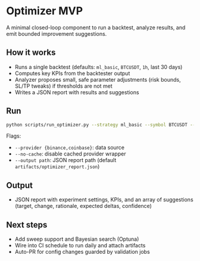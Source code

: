 # Optimizer MVP

A minimal closed-loop component to run a backtest, analyze results, and emit bounded improvement suggestions.

## How it works
- Runs a single backtest (defaults: `ml_basic`, `BTCUSDT`, `1h`, last 30 days)
- Computes key KPIs from the backtester output
- Analyzer proposes small, safe parameter adjustments (risk bounds, SL/TP tweaks) if thresholds are not met
- Writes a JSON report with results and suggestions

## Run
```bash
python scripts/run_optimizer.py --strategy ml_basic --symbol BTCUSDT --timeframe 1h --days 60
```

Flags:
- `--provider {binance,coinbase}`: data source
- `--no-cache`: disable cached provider wrapper
- `--output path`: JSON report path (default `artifacts/optimizer_report.json`)

## Output
- JSON report with experiment settings, KPIs, and an array of suggestions (target, change, rationale, expected deltas, confidence)

## Next steps
- Add sweep support and Bayesian search (Optuna)
- Wire into CI schedule to run daily and attach artifacts
- Auto-PR for config changes guarded by validation jobs
